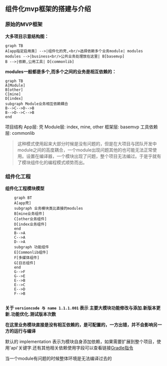 ## 组件化mvp框架的搭建与介绍

### 原始的MVP框架 

 **大多项目示意结构图：**

```mermaid
graph TB
A[app指定启用类] -->|组件化的壳,<br/>选择依赖多个业务module| modules 
modules -->|business<br/>公共业务处理放在这里| B[basemvp]
B -->|依赖,公用工具| D[commonlib] 
```

**modules一般都是多个,而多个之间的业务是相互依赖的：**

```mermaid
graph TB
A[Module] 
B[other] 
C[mine]
D[index]
subgraph Module业务相互依赖耦合
B-->C-->D-->B 
B-->D-->C-->B
end 
```

项目结构
App层: 壳
Module层: index, mine, other
框架层: basemvp
工具依赖层: commonlib

> 这种模式使用起来大部分时候是没有问题的，但是在大项目与团队开发中module之间的高度耦合，一个module出现问题其他的也可能无法正常使用。设置在编译器，一个模块出现了问题，整个项目无法编过。于是乎就有了模块组件化的编程模式顺势而出。



### 组件化工程

**组件化工程模块模型**

```mermaid
	graph BT
	A[app壳]
	subgraph 业务模块类比直接的modules
	B[mine业务组件]
	C[other业务组件]
	D[index业务组件]
	end
	B-->A
	C-->A
	D-->A
	subgraph 功能组件
	E[Commonlib组件]
	F[多媒体组件]
	G[日志组件]
	end
	G-->F
	G-->E
	E-->B
	E-->C
	E-->D
	F-->B
	
```


**关于 `versioncode 与 name 1.1.1.001` 表示 主要大模块功能修改与添加.新版本更新.功能优化.测试版本次数**


**在这里业务模块直接是没有相互依赖的，是可配置的，一方出错，并不会影响另一方的运行与编译**

默认的 implementation 表示为模块自身添加依赖，如果需要扩展到整个项目，使用'api'关键字.还有其他相关依赖使用字段可以查看链接[Gradle指令]( https://www.jianshu.com/p/8ae94b825740 )

当一个module有问题的时候整体环境是无法编译过去的